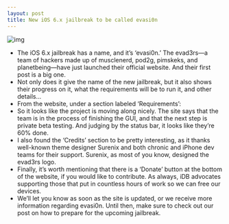 ```yaml
---
layout: post
title: New iOS 6.x jailbreak to be called evasi0n
---
```

![img](http://media.idownloadblog.com/wp-content/uploads/2013/01/Screen-Shot-2013-01-30-at-4.37.55-PM.png)
* The iOS 6.x jailbreak has a name, and it’s ‘evasi0n.’ The evad3rs—a team of hackers made up of musclenerd, pod2g, pimskeks, and planetbeing—have just launched their official website. And their first post is a big one.
* Not only does it give the name of the new jailbreak, but it also shows their progress on it, what the requirements will be to run it, and other details…
* From the website, under a section labeled ‘Requirements’:
* So it looks like the project is moving along nicely. The site says that the team is in the process of finishing the GUI, and that the next step is private beta testing. And judging by the status bar, it looks like they’re 60% done.
* I also found the ‘Credits’ section to be pretty interesting, as it thanks well-known theme designer Surenix and both chronic and iPhone dev teams for their support. Surenix, as most of you know, designed the evad3rs logo.
* Finally, it’s worth mentioning that there is a ‘Donate’ button at the bottom of the website, if you would like to contribute. As always, iDB advocates supporting those that put in countless hours of work so we can free our devices.
* We’ll let you know as soon as the site is updated, or we receive more information regarding evasi0n. Until then, make sure to check out our post on how to prepare for the upcoming jailbreak.

